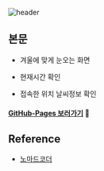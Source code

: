 ![header](https://capsule-render.vercel.app/api?type=waving&color=auto&height=180&fontColor=fff&text=snowFlake&fontSize=55&fontAlign=75)


## 본문

- 겨울에 맞게 눈오는 화면

- 현재시간 확인

- 접속한 위치 날씨정보 확인

#### [GitHub-Pages 보러가기](https://yj-seol.github.io/snowFlake/) 🔗


## Reference

- [노마드코더](https://youtube.com/watch?v=3CuUmy7jX6k&feature=shares)
